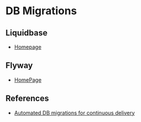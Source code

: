 # DB Migrations

## Liquidbase

* [Homepage](https://www.liquibase.org/)

## Flyway

* [HomePage](https://flywaydb.org/)

## References

* [Automated DB migrations for continuous delivery](https://nothingventured.rocks/automated-db-migrations-for-continuous-delivery-110cb04640ac)


